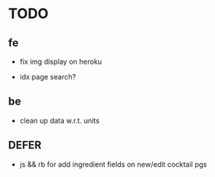 # TODO

## fe

<!-- * improve navbar styling -->
<!-- * condense new/edit cocktail pgs into one -->
<!-- * condense new/edit dose pgs into one -->
<!-- * style new/edit cocktail pg -->
<!-- * style new/edit dose (ingredient) pg -->
<!-- * make edit ingredient button functional -->
<!-- * edit/delete btns => show cocktail page -->
<!-- * nav => partial -->
<!-- * style show page -->
<!-- * default cocktail pic -->
<!-- * fix controller for new/edit doses -->
* fix img display on heroku

* idx page search?

## be

<!-- * user-added imgs -->
* clean up data w.r.t. units


## DEFER

* js && rb for add ingredient fields on new/edit cocktail pgs
